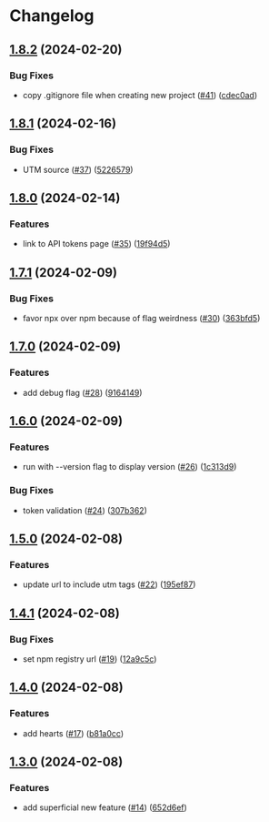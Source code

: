 # Changelog

## [1.8.2](https://github.com/replicate/create-replicate/compare/v1.8.1...v1.8.2) (2024-02-20)


### Bug Fixes

* copy .gitignore file when creating new project ([#41](https://github.com/replicate/create-replicate/issues/41)) ([cdec0ad](https://github.com/replicate/create-replicate/commit/cdec0ad3bbb911e4574b30912df19342e33b180a))

## [1.8.1](https://github.com/replicate/create-replicate/compare/v1.8.0...v1.8.1) (2024-02-16)


### Bug Fixes

* UTM source ([#37](https://github.com/replicate/create-replicate/issues/37)) ([5226579](https://github.com/replicate/create-replicate/commit/52265792eb90f379be709d8307e23f2d6dfa65fd))

## [1.8.0](https://github.com/replicate/create-replicate/compare/v1.7.1...v1.8.0) (2024-02-14)


### Features

* link to API tokens page ([#35](https://github.com/replicate/create-replicate/issues/35)) ([19f94d5](https://github.com/replicate/create-replicate/commit/19f94d530ad2f3aecd512c87664d48773f1dd856))

## [1.7.1](https://github.com/replicate/create-replicate/compare/v1.7.0...v1.7.1) (2024-02-09)


### Bug Fixes

* favor npx over npm because of flag weirdness ([#30](https://github.com/replicate/create-replicate/issues/30)) ([363bfd5](https://github.com/replicate/create-replicate/commit/363bfd53963a902c4f7350bf9101a41b11e3418d))

## [1.7.0](https://github.com/replicate/create-replicate/compare/v1.6.0...v1.7.0) (2024-02-09)


### Features

* add debug flag ([#28](https://github.com/replicate/create-replicate/issues/28)) ([9164149](https://github.com/replicate/create-replicate/commit/91641494d371d3df933ac741d978356426df8766))

## [1.6.0](https://github.com/replicate/create-replicate/compare/v1.5.0...v1.6.0) (2024-02-09)


### Features

* run with --version flag to display version ([#26](https://github.com/replicate/create-replicate/issues/26)) ([1c313d9](https://github.com/replicate/create-replicate/commit/1c313d948fbf385174c9b389db5963d5eccfc718))


### Bug Fixes

* token validation ([#24](https://github.com/replicate/create-replicate/issues/24)) ([307b362](https://github.com/replicate/create-replicate/commit/307b3624924fd908ecfeed35f67edf01d91eb497))

## [1.5.0](https://github.com/replicate/create-replicate/compare/v1.4.1...v1.5.0) (2024-02-08)


### Features

* update url to include utm tags ([#22](https://github.com/replicate/create-replicate/issues/22)) ([195ef87](https://github.com/replicate/create-replicate/commit/195ef87d34df67aa2570449f89fbc9b99fd2de5a))

## [1.4.1](https://github.com/replicate/create-replicate/compare/v1.4.0...v1.4.1) (2024-02-08)


### Bug Fixes

* set npm registry url ([#19](https://github.com/replicate/create-replicate/issues/19)) ([12a9c5c](https://github.com/replicate/create-replicate/commit/12a9c5c4f50978e7e96005449a592531fe785626))

## [1.4.0](https://github.com/replicate/create-replicate/compare/v1.3.0...v1.4.0) (2024-02-08)


### Features

* add hearts ([#17](https://github.com/replicate/create-replicate/issues/17)) ([b81a0cc](https://github.com/replicate/create-replicate/commit/b81a0cc132112f3f84673c414b990e7fdc476ac9))

## [1.3.0](https://github.com/replicate/create-replicate/compare/v1.2.3...v1.3.0) (2024-02-08)


### Features

* add superficial new feature ([#14](https://github.com/replicate/create-replicate/issues/14)) ([652d6ef](https://github.com/replicate/create-replicate/commit/652d6ef7ba14b64ba02eeef155d70f006c26e684))
